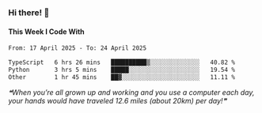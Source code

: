 ### Hi there! 👋

#### This Week I Code With
<!--START_SECTION:waka-->

```txt
From: 17 April 2025 - To: 24 April 2025

TypeScript   6 hrs 26 mins   ██████████▒░░░░░░░░░░░░░░   40.82 %
Python       3 hrs 5 mins    █████░░░░░░░░░░░░░░░░░░░░   19.54 %
Other        1 hr 45 mins    ██▓░░░░░░░░░░░░░░░░░░░░░░   11.11 %
```

<!--END_SECTION:waka-->

<!--STARTS_HERE_QUOTE_README-->
<i>❝When you’re all grown up and working and you use a computer each day, your hands would have traveled 12.6 miles (about 20km) per day!❞</i>
<!--ENDS_HERE_QUOTE_README-->
